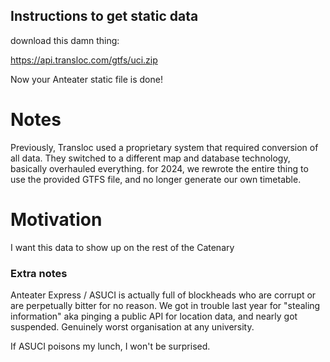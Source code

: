 ## Instructions to get static data

download this damn thing:

https://api.transloc.com/gtfs/uci.zip

Now your Anteater static file is done!

# Notes

Previously, Transloc used a proprietary system that required conversion of all data. They switched to a different map and database technology, basically overhauled everything. for 2024, we rewrote the entire thing to use the provided GTFS file, and no longer generate our own timetable.

# Motivation

I want this data to show up on the rest of the Catenary

### Extra notes

Anteater Express / ASUCI is actually full of blockheads who are corrupt or are perpetually bitter for no reason. We got in trouble last year for "stealing information" aka pinging a public API for location data, and nearly got suspended. Genuinely worst organisation at any university.

If ASUCI poisons my lunch, I won't be surprised.